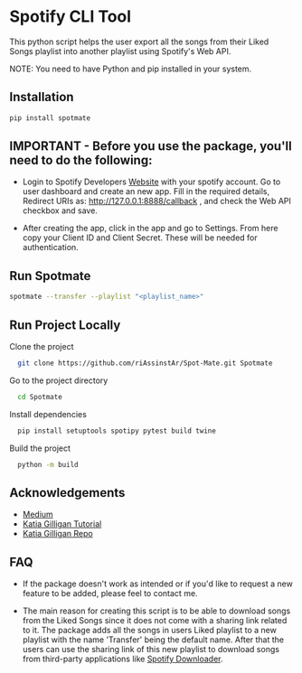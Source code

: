 # Spotify CLI Tool

This python script helps the user export all the songs from their Liked Songs playlist into another playlist using Spotify's Web API.

NOTE: You need to have Python and pip installed in your system.

## Installation

```bash
pip install spotmate
```

## IMPORTANT - Before you use the package, you'll need to do the following:

- Login to Spotify Developers [Website](https://developer.spotify.com/) with your spotify account. Go to user dashboard and create an new app. Fill in the required details, Redirect URIs as: http://127.0.0.1:8888/callback , and check the Web API checkbox and save.

- After creating the app, click in the app and go to Settings. From here copy your Client ID and Client Secret. These will be needed for authentication.

## Run Spotmate

```bash
spotmate --transfer --playlist "<playlist_name>"
```

## Run Project Locally

Clone the project

```bash
  git clone https://github.com/riAssinstAr/Spot-Mate.git Spotmate
```

Go to the project directory

```bash
  cd Spotmate
```

Install dependencies

```bash
  pip install setuptools spotipy pytest build twine
```

Build the project

```bash
  python -m build
```

## Acknowledgements

- [Medium](https://medium.com/@luca.pasquarelli.villa/spotify-api-get-your-liked-songs-with-python-and-spotipy-175c2310f0c3)
- [Katia Gilligan Tutorial](https://www.youtube.com/watch?v=mBycigbJQzA&t=1298s)
- [Katia Gilligan Repo](https://github.com/katiagilligan888/Spotify-Discover-Weekly)

## FAQ

- If the package doesn't work as intended or if you'd like to request a new feature to be added, please feel to contact me.

- The main reason for creating this script is to be able to download songs from the Liked Songs since it does not come with a sharing link related to it. The package adds all the songs in users Liked playlist to a new playlist with the name 'Transfer' being the default name. After that the users can use the sharing link of this new playlist to download songs from third-party applications like [Spotify Downloader](https://github.com/WilliamSchack/Spotify-Downloader/releases).
